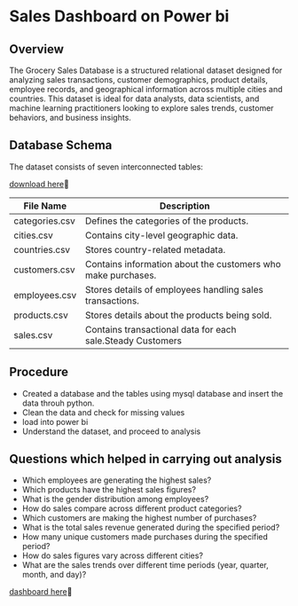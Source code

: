 # Sales Dashboard on Power bi 
## Overview
The Grocery Sales Database is a structured relational dataset designed for analyzing sales transactions, 
customer demographics, product details, employee records, and geographical information across multiple cities 
and countries. This dataset is ideal for data analysts, data scientists, and machine learning practitioners 
looking to explore sales trends, customer behaviors, and business insights.

## Database Schema
The dataset consists of seven interconnected tables:

[download here](https://www.kaggle.com/datasets/andrexibiza/grocery-sales-dataset )🔗

| File Name | Description|
|---|---|
| categories.csv	| Defines the categories of the products.|
|cities.csv|	Contains city-level geographic data.|
|countries.csv|	Stores country-related metadata.|
|customers.csv |	Contains information about the customers who make purchases.|
|employees.csv|	Stores details of employees handling sales transactions.|
|products.csv|	Stores details about the products being sold.|
|sales.csv	|Contains transactional data for each sale.Steady Customers  |

## Procedure
- Created a database and the tables using mysql database and insert the data throuh python.
- Clean the data and check for missing values
- load into power bi
- Understand the dataset, and proceed to analysis

## Questions which helped in carrying out analysis
- Which employees are generating the highest sales?
- Which products have the highest sales figures?
- What is the gender distribution among employees?
- How do sales compare across different product categories?
- Which customers are making the highest number of purchases?
- What is the total sales revenue generated during the specified period?
- How many unique customers made purchases during the specified period?
- How do sales figures vary across different cities?
- What are the sales trends over different time periods (year, quarter, month, and day)?
  
[dashboard here](https://github.com/MbungaiMichael/Grocery_sales-dashboard/blob/main/Grocery_Sales%20Dashboard.pdf)🔗



